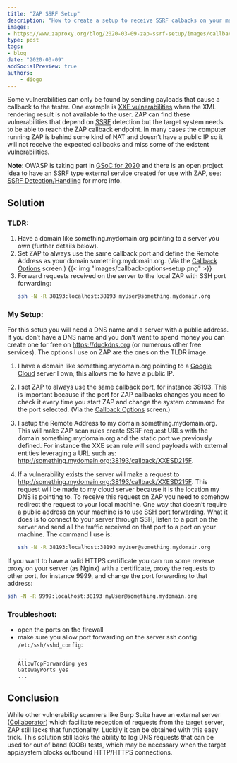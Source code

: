 ```yaml
---
title: "ZAP SSRF Setup"
description: "How to create a setup to receive SSRF calbacks on your machine"
images:
- https://www.zaproxy.org/blog/2020-03-09-zap-ssrf-setup/images/callback-options-setup.png
type: post
tags:
- blog
date: "2020-03-09"
addSocialPreview: true
authors:
    - diogo
---
```


Some vulnerabilities can only be found by sending payloads that cause a callback to the tester. One example is [XXE vulnerabilities](https://owasp.org/www-community/vulnerabilities/XML_External_Entity_(XXE)_Processing) when the XML rendering result is not available to the user. ZAP can find these vulnerabilities that depend on [SSRF](https://owasp.org/www-community/attacks/Server_Side_Request_Forgery) detection but the target system needs to be able to reach the ZAP callback endpoint. In many cases the computer running ZAP is behind some kind of NAT and doesn’t have a public IP so it will not receive the expected callbacks and miss some of the existent vulnerabilities. 

__Note__: OWASP is taking part in [GSoC for 2020](https://owasp.org/www-community/initiatives/gsoc/gsoc2020) and there is an open project idea to have an SSRF type external service created for use with ZAP, see: [SSRF Detection/Handling](https://owasp.org/www-community/initiatives/gsoc/gsoc2020ideas#idea-two-ssrf-detectionhandling) for more info.

## Solution
### TLDR:
1. Have a domain like something.mydomain.org pointing to a server you own (further details below).
1. Set ZAP to always use the same callback port and define the Remote Address as your domain something.mydomain.org. (Via the [Callback Options](https://www.zaproxy.org/docs/desktop/ui/dialogs/options/callback/) screen.) {{< img "images/callback-options-setup.png" >}}
1. Forward requests received on the server to the local ZAP with SSH port forwarding:
    ```sh
    ssh -N -R 38193:localhost:38193 myUser@something.mydomain.org
    ```

### My Setup:

For this setup you will need a DNS name and a server with a public address. If you don’t have a DNS name and you don’t want to spend money you can create one for free on https://duckdns.org (or numerous other free services). The options I use on ZAP are the ones on the TLDR image.

1.  I have a domain like something.mydomain.org pointing to a [Google Cloud](https://www.freecodecamp.org/news/how-to-create-and-connect-to-google-cloud-virtual-machine-with-ssh-81a68b8f74dd/) server I own, this allows me to have a public IP.

1. I set ZAP to always use the same callback port, for instance 38193. This is important because if the port for ZAP callbacks changes you need to check it every time you start ZAP and change the system command for the port selected. (Via the [Callback Options](https://www.zaproxy.org/docs/desktop/ui/dialogs/options/callback/) screen.)

1. I setup the Remote Address to my domain something.mydomain.org. This will make ZAP scan rules create SSRF request URLs with the domain something.mydomain.org and the static port we previously defined. For instance the XXE scan rule will send payloads with external entities leveraging a URL such as: http://something.mydomain.org:38193/callback/XXESD215F. 

1. If a vulnerability exists the server will make a request to http://something.mydomain.org:38193/callback/XXESD215F. This request will be made to my cloud server because it is the location my DNS is pointing to. To receive this request on ZAP you need to somehow redirect the request to your local machine. One way that doesn’t require a public address on your machine is to use [SSH port forwarding](https://www.ssh.com/ssh/tunneling/example). What it does is to connect to your server through SSH, listen to a port on the server and send all the traffic received on that port to a port on your machine. The command I use is: 
    ```sh
    ssh -N -R 38193:localhost:38193 myUser@something.mydomain.org
    ```

If you want to have a valid HTTPS certificate you can run some reverse proxy on your server (as Nginx) with a certificate, proxy the requests to other port, for instance 9999, and change the port forwarding to that address:
```sh
ssh -N -R 9999:localhost:38193 myUser@something.mydomain.org
```

### Troubleshoot:
- open the ports on the firewall
- make sure you allow port forwarding on the server ssh config `/etc/ssh/sshd_config`:
    ```
    ...
    AllowTcpForwarding yes
    GatewayPorts yes
    ...
    ```

## Conclusion
While other vulnerability scanners like Burp Suite have an external server ([Collaborator](https://portswigger.net/burp/documentation/collaborator)) which facilitate reception of requests from the target server, ZAP still lacks that functionality. Luckily it can be obtained with this easy trick. This solution still lacks the ability to log DNS requests that can be used for out of band (OOB) tests, which may be necessary when the target app/system blocks outbound HTTP/HTTPS connections.
